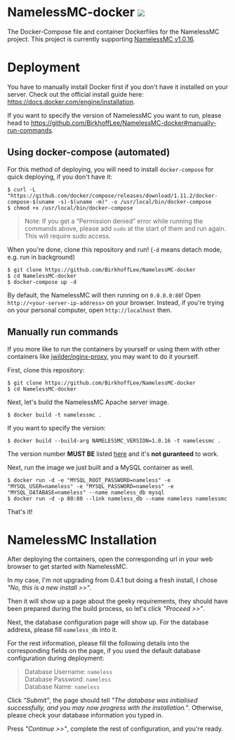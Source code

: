 # NamelessMC-docker [![](https://images.microbadger.com/badges/image/birkhofflee/namelessmc-docker.svg)](https://microbadger.com/images/birkhofflee/namelessmc-docker)
The Docker-Compose file and container Dockerfiles for the NamelessMC project. This project is currently supporting [NamelessMC v1.0.16](https://github.com/NamelessMC/Nameless/tree/v1.0.16).

# Deployment
You have to manually install Docker first if you don't have it installed on your server. Check out the official install guide here: https://docs.docker.com/engine/installation.

If you want to specify the version of NamelessMC you want to run, please head to https://github.com/BirkhoffLee/NamelessMC-docker#manually-run-commands.

## Using docker-compose (automated)
For this method of deploying, you will need to install `docker-compose` for quick deploying, if you don't have it:
```
$ curl -L "https://github.com/docker/compose/releases/download/1.11.2/docker-compose-$(uname -s)-$(uname -m)" -o /usr/local/bin/docker-compose
$ chmod +x /usr/local/bin/docker-compose
```

> Note: If you get a “Permission denied” error while running the commands above, please add `sudo` at the start of them and run again. This will require sudo access.

When you're done, clone this repository and run! (`-d` means detach mode, e.g. run in background)
```
$ git clone https://github.com/BirkhoffLee/NamelessMC-docker
$ cd NamelessMC-docker
$ docker-compose up -d
```

By default, the NamelessMC will then running on `0.0.0.0:80`! Open `http://<your-server-ip-address>` on your browser. Instead, if you're trying on your personal computer, open `http://localhost` then.

## Manually run commands
If you more like to run the containers by yourself or using them with other containers like [jwilder/nginx-proxy](https://github.com/jwilder/nginx-proxy), you may want to do it yourself.

First, clone this repository:

```
$ git clone https://github.com/BirkhoffLee/NamelessMC-docker
$ cd NamelessMC-docker
```

Next, let's build the NamelessMC Apache server image.

```
$ docker build -t namelessmc .
```

If you want to specify the version:

```
$ docker build --build-arg NAMELESSMC_VERSION=1.0.16 -t namelessmc .
```

The version number **MUST BE** listed [here](https://github.com/NamelessMC/Nameless/releases) and it's **not guranteed** to work.

Next, run the image we just built and a MySQL container as well.

```
$ docker run -d -e "MYSQL_ROOT_PASSWORD=nameless" -e "MYSQL_USER=nameless" -e "MYSQL_PASSWORD=nameless" -e "MYSQL_DATABASE=nameless" --name nameless_db mysql
$ docker run -d -p 80:80 --link nameless_db --name nameless namelessmc
```

That's it!

# NamelessMC Installation
After deploying the containers, open the corresponding url in your web browser to get started with NamelessMC.

In my case, I'm not upgrading from 0.4.1 but doing a fresh install, I chose *"No, this is a new install >>"*.

Then it will show up a page about the geeky requirements, they should have been prepared during the build process, so let's click *"Proceed >>"*.

Next, the database configuration page will show up. For the database address, please fill `nameless_db` into it.

For the rest information, please fill the following details into the corresponding fields on the page, if you used the default database configuration during deployment:

> Database Username: `nameless`  
  Database Password: `nameless`  
  Database Name: `nameless`

Click *"Submit"*, the page should tell *"The database was initialised successfully, and you may now progress with the installation."*. Otherwise, please check your database information you typed in.

Press *"Continue >>"*, complete the rest of configuration, and you're ready.
